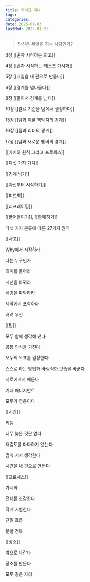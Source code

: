 ```yaml
---
title: 카이젠 저니
tags:
categories:
date: 2025-01-03
lastMod: 2025-01-03
---
```

> 당신은 무엇을 하는 사람인가?





3장 [[혼자 시작하는 회고]]

4장 [[혼자 시작하는 태스크 가시화]]

5장 [[내일을 내 편으로 만들다]]

6장 [[경계를 넘나들다]]

8장 [[둘이서 경계를 넘다]]

10장 [[완료 기준을 팀에서 결정하다]]

15장 [[팀과 제품 책임자의 경계]]

16장 [[팀과 리더의 경계]]

17장 [[팀과 새로운 멤버의 경계]]

[[가치와 원칙 그리고 프로세스]]





[[다섯 가지 가치]]

[[경계 넘기]]

[[자신부터 시작하기]]

[[피드백]]

[[리프레이밍]]

[[끌어들이기]], [[함께하기]]

다섯 가지 분류에 따른 27가지 원칙

[[사고]]

Why에서 시작하라

나는 누구인가

의미를 물어라

시선을 바꿔라

배경을 파악하라

제약에서 포착하라

배려 우선

[[팀]]

모두 함께 생각해 낸다

공통 인식을 가진다

모두의 목표를 결정한다

스스로 하는 방법과 바람직한 모습을 바꾼다

서로에게서 배운다

기대 매니지먼트

모두가 영웅이다

[[시간]]

리듬

너무 늦은 것은 없다

재검토를 마다하지 않는다

멈춰 서서 생각한다

시간을 내 편으로 만든다

[[프로세스]]

가시화

전체를 조감한다

작게 시험한다

단일 흐름

분할 정복

[[장소]]

밖으로 나간다

장소를 만든다

모두 같은 자리




